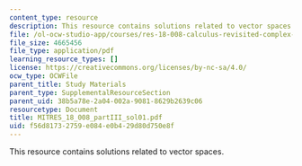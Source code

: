 ```yaml
---
content_type: resource
description: This resource contains solutions related to vector spaces.
file: /ol-ocw-studio-app/courses/res-18-008-calculus-revisited-complex-variables-differential-equations-and-linear-algebra-fall-2011/f56d81732759e084e0b429d80d750e8f_MITRES_18_008_partIII_sol01.pdf
file_size: 4665456
file_type: application/pdf
learning_resource_types: []
license: https://creativecommons.org/licenses/by-nc-sa/4.0/
ocw_type: OCWFile
parent_title: Study Materials
parent_type: SupplementalResourceSection
parent_uid: 38b5a78e-2a04-002a-9081-8629b2639c06
resourcetype: Document
title: MITRES_18_008_partIII_sol01.pdf
uid: f56d8173-2759-e084-e0b4-29d80d750e8f
---
```

This resource contains solutions related to vector spaces.